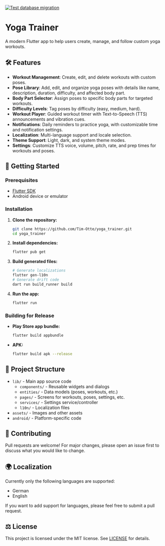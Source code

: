 [![Test database migration](https://github.com/Tim-Otte/yoga_trainer/actions/workflows/test_migrations.yaml/badge.svg)](https://github.com/Tim-Otte/yoga_trainer/actions/workflows/test_migrations.yaml)

# Yoga Trainer

A modern Flutter app to help users create, manage, and follow custom yoga workouts.

## 🛠️ Features

- **Workout Management**: Create, edit, and delete workouts with custom poses.
- **Pose Library**: Add, edit, and organize yoga poses with details like name, description, duration, difficulty, and affected body part.
- **Body Part Selector**: Assign poses to specific body parts for targeted workouts.
- **Difficulty Levels**: Tag poses by difficulty (easy, medium, hard).
- **Workout Player**: Guided workout timer with Text-to-Speech (TTS) announcements and vibration cues.
- **Notifications**: Daily reminders to practice yoga, with customizable time and notification settings.
- **Localization**: Multi-language support and locale selection.
- **Theme Support**: Light, dark, and system theme modes.
- **Settings**: Customize TTS voice, volume, pitch, rate, and prep times for workouts and poses.

## 🚀 Getting Started

### Prerequisites

- [Flutter SDK](https://docs.flutter.dev/get-started/install)
- Android device or emulator

### Installation

1. **Clone the repository:**
   ```sh
   git clone https://github.com/Tim-Otte/yoga_trainer.git
   cd yoga_trainer
   ```

2. **Install dependencies:**
   ```sh
   flutter pub get
   ```

3. **Build generated files:**
   ```sh
   # Generate localizations
   flutter gen-l10n
   # Generate drift code
   dart run build_runner build
   ```

4. **Run the app:**
   ```sh
   flutter run
   ```

### Building for Release

- **Play Store app bundle:**  
  ```sh
  flutter build appbundle
  ```
- **APK:**  
  ```sh
  flutter build apk --release
  ```

## 📂 Project Structure

- `lib/` - Main app source code
  - `components/` - Reusable widgets and dialogs
  - `entities/` - Data models (poses, workouts, etc.)
  - `pages/` - Screens for workouts, poses, settings, etc.
  - `services/` - Settings service/controller
  - `l10n/` - Localization files
- `assets/` - Images and other assets
- `android/` - Platform-specific code

## 🤝 Contributing

Pull requests are welcome! For major changes, please open an issue first to discuss what you would like to change.

## 🌍 Localization

Currently only the following languages are supported:

- German
- English

If you want to add support for languages, please feel free to submit a pull request.

## ⚖️ License

This project is licensed under the MIT license. See [LICENSE](LICENSE) for details.
